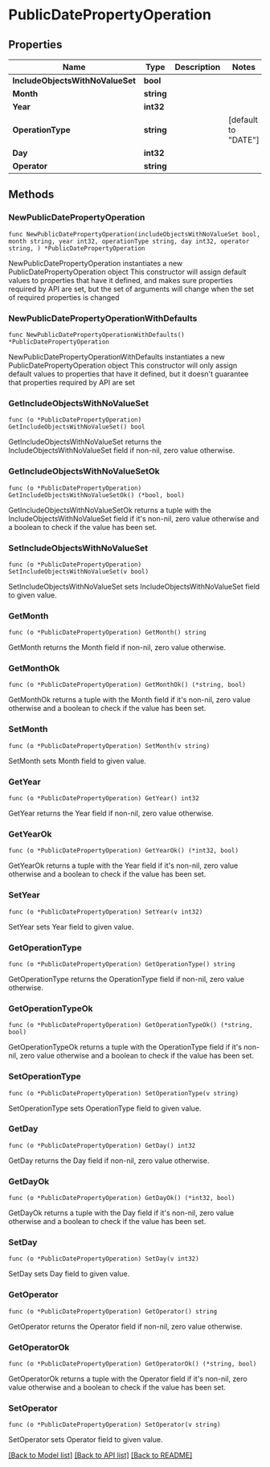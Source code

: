 # PublicDatePropertyOperation

## Properties

Name | Type | Description | Notes
------------ | ------------- | ------------- | -------------
**IncludeObjectsWithNoValueSet** | **bool** |  | 
**Month** | **string** |  | 
**Year** | **int32** |  | 
**OperationType** | **string** |  | [default to "DATE"]
**Day** | **int32** |  | 
**Operator** | **string** |  | 

## Methods

### NewPublicDatePropertyOperation

`func NewPublicDatePropertyOperation(includeObjectsWithNoValueSet bool, month string, year int32, operationType string, day int32, operator string, ) *PublicDatePropertyOperation`

NewPublicDatePropertyOperation instantiates a new PublicDatePropertyOperation object
This constructor will assign default values to properties that have it defined,
and makes sure properties required by API are set, but the set of arguments
will change when the set of required properties is changed

### NewPublicDatePropertyOperationWithDefaults

`func NewPublicDatePropertyOperationWithDefaults() *PublicDatePropertyOperation`

NewPublicDatePropertyOperationWithDefaults instantiates a new PublicDatePropertyOperation object
This constructor will only assign default values to properties that have it defined,
but it doesn't guarantee that properties required by API are set

### GetIncludeObjectsWithNoValueSet

`func (o *PublicDatePropertyOperation) GetIncludeObjectsWithNoValueSet() bool`

GetIncludeObjectsWithNoValueSet returns the IncludeObjectsWithNoValueSet field if non-nil, zero value otherwise.

### GetIncludeObjectsWithNoValueSetOk

`func (o *PublicDatePropertyOperation) GetIncludeObjectsWithNoValueSetOk() (*bool, bool)`

GetIncludeObjectsWithNoValueSetOk returns a tuple with the IncludeObjectsWithNoValueSet field if it's non-nil, zero value otherwise
and a boolean to check if the value has been set.

### SetIncludeObjectsWithNoValueSet

`func (o *PublicDatePropertyOperation) SetIncludeObjectsWithNoValueSet(v bool)`

SetIncludeObjectsWithNoValueSet sets IncludeObjectsWithNoValueSet field to given value.


### GetMonth

`func (o *PublicDatePropertyOperation) GetMonth() string`

GetMonth returns the Month field if non-nil, zero value otherwise.

### GetMonthOk

`func (o *PublicDatePropertyOperation) GetMonthOk() (*string, bool)`

GetMonthOk returns a tuple with the Month field if it's non-nil, zero value otherwise
and a boolean to check if the value has been set.

### SetMonth

`func (o *PublicDatePropertyOperation) SetMonth(v string)`

SetMonth sets Month field to given value.


### GetYear

`func (o *PublicDatePropertyOperation) GetYear() int32`

GetYear returns the Year field if non-nil, zero value otherwise.

### GetYearOk

`func (o *PublicDatePropertyOperation) GetYearOk() (*int32, bool)`

GetYearOk returns a tuple with the Year field if it's non-nil, zero value otherwise
and a boolean to check if the value has been set.

### SetYear

`func (o *PublicDatePropertyOperation) SetYear(v int32)`

SetYear sets Year field to given value.


### GetOperationType

`func (o *PublicDatePropertyOperation) GetOperationType() string`

GetOperationType returns the OperationType field if non-nil, zero value otherwise.

### GetOperationTypeOk

`func (o *PublicDatePropertyOperation) GetOperationTypeOk() (*string, bool)`

GetOperationTypeOk returns a tuple with the OperationType field if it's non-nil, zero value otherwise
and a boolean to check if the value has been set.

### SetOperationType

`func (o *PublicDatePropertyOperation) SetOperationType(v string)`

SetOperationType sets OperationType field to given value.


### GetDay

`func (o *PublicDatePropertyOperation) GetDay() int32`

GetDay returns the Day field if non-nil, zero value otherwise.

### GetDayOk

`func (o *PublicDatePropertyOperation) GetDayOk() (*int32, bool)`

GetDayOk returns a tuple with the Day field if it's non-nil, zero value otherwise
and a boolean to check if the value has been set.

### SetDay

`func (o *PublicDatePropertyOperation) SetDay(v int32)`

SetDay sets Day field to given value.


### GetOperator

`func (o *PublicDatePropertyOperation) GetOperator() string`

GetOperator returns the Operator field if non-nil, zero value otherwise.

### GetOperatorOk

`func (o *PublicDatePropertyOperation) GetOperatorOk() (*string, bool)`

GetOperatorOk returns a tuple with the Operator field if it's non-nil, zero value otherwise
and a boolean to check if the value has been set.

### SetOperator

`func (o *PublicDatePropertyOperation) SetOperator(v string)`

SetOperator sets Operator field to given value.



[[Back to Model list]](../README.md#documentation-for-models) [[Back to API list]](../README.md#documentation-for-api-endpoints) [[Back to README]](../README.md)


